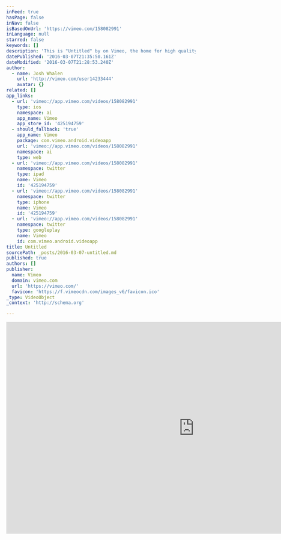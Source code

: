 ```yaml
---
inFeed: true
hasPage: false
inNav: false
isBasedOnUrl: 'https://vimeo.com/158082991'
inLanguage: null
starred: false
keywords: []
description: 'This is "Untitled" by on Vimeo, the home for high quality videos and the people who love them.'
datePublished: '2016-03-07T21:35:50.161Z'
dateModified: '2016-03-07T21:28:53.240Z'
author:
  - name: Josh Whalen
    url: 'http://vimeo.com/user14233444'
    avatar: {}
related: []
app_links:
  - url: 'vimeo://app.vimeo.com/videos/158082991'
    type: ios
    namespace: ai
    app_name: Vimeo
    app_store_id: '425194759'
  - should_fallback: 'true'
    app_name: Vimeo
    package: com.vimeo.android.videoapp
    url: 'vimeo://app.vimeo.com/videos/158082991'
    namespace: ai
    type: web
  - url: 'vimeo://app.vimeo.com/videos/158082991'
    namespace: twitter
    type: ipad
    name: Vimeo
    id: '425194759'
  - url: 'vimeo://app.vimeo.com/videos/158082991'
    namespace: twitter
    type: iphone
    name: Vimeo
    id: '425194759'
  - url: 'vimeo://app.vimeo.com/videos/158082991'
    namespace: twitter
    type: googleplay
    name: Vimeo
    id: com.vimeo.android.videoapp
title: Untitled
sourcePath: _posts/2016-03-07-untitled.md
published: true
authors: []
publisher:
  name: Vimeo
  domain: vimeo.com
  url: 'https://vimeo.com/'
  favicon: 'https://f.vimeocdn.com/images_v6/favicon.ico'
_type: VideoObject
_context: 'http://schema.org'

---
```

<iframe src="https://cdn.embedly.com/widgets/media.html?src=https%3A%2F%2Fplayer.vimeo.com%2Fvideo%2F158082991&amp;url=https%3A%2F%2Fvimeo.com%2F158082991&amp;image=http%3A%2F%2Fi.vimeocdn.com%2Fvideo%2F559492861_1280.jpg&amp;key=b7d04c9b404c499eba89ee7072e1c4f7&amp;type=text%2Fhtml&amp;schema=vimeo" width="1000" height="563" scrolling="no" frameborder="0" allowfullscreen="allowfullscreen" style=""></iframe>